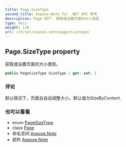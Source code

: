 ```yaml
---
title: Page.SizeType
second_title: Aspose.Note for .NET API 参考
description: Page 财产. 获取或设置页面的大小类型
type: docs
weight: 110
url: /zh/net/aspose.note/page/sizetype/
---
```

## Page.SizeType property

获取或设置页面的大小类型。

```csharp
public PageSizeType SizeType { get; set; }
```

### 评论

默认情况下，页面会自动调整大小。默认值为SizeByContent.

### 也可以看看

* enum [PageSizeType](../../pagesizetype/)
* class [Page](../)
* 命名空间 [Aspose.Note](../../page/)
* 部件 [Aspose.Note](../../../)


